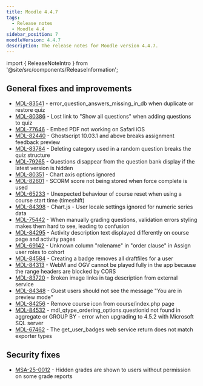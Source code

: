 ```yaml
---
title: Moodle 4.4.7
tags:
  - Release notes
  - Moodle 4.4
sidebar_position: 7
moodleVersion: 4.4.7
description: The release notes for Moodle version 4.4.7.
---
```


import { ReleaseNoteIntro } from '@site/src/components/ReleaseInformation';

<ReleaseNoteIntro releaseName={frontMatter.moodleVersion} />

## General fixes and improvements
<!-- cspell:disable -->
- [MDL-83541](https://tracker.moodle.org/browse/MDL-83541) - error_question_answers_missing_in_db when duplicate or restore quiz
- [MDL-80386](https://tracker.moodle.org/browse/MDL-80386) - Lost link to "Show all questions" when adding questions to quiz
- [MDL-77646](https://tracker.moodle.org/browse/MDL-77646) - Embed PDF not working on Safari iOS
- [MDL-82440](https://tracker.moodle.org/browse/MDL-82440) - Ghostscript 10.03.1 and above breaks assignment feedback preview
- [MDL-83784](https://tracker.moodle.org/browse/MDL-83784) - Deleting category used in a random question breaks the quiz structure
- [MDL-79265](https://tracker.moodle.org/browse/MDL-79265) - Questions disappear from the question bank display if the latest version is hidden
- [MDL-80351](https://tracker.moodle.org/browse/MDL-80351) - Chart axis options ignored
- [MDL-82601](https://tracker.moodle.org/browse/MDL-82601) - SCORM score not being stored when force complete is used
- [MDL-65233](https://tracker.moodle.org/browse/MDL-65233) - Unexpected behaviour of course reset when using a course start time (timeshift)
- [MDL-84398](https://tracker.moodle.org/browse/MDL-84398) - Chart.js - User locale settings ignored for numeric series data
- [MDL-75442](https://tracker.moodle.org/browse/MDL-75442) - When manually grading questions, validation errors styling makes them hard to see, leading to confusion
- [MDL-84295](https://tracker.moodle.org/browse/MDL-84295) - Activity description text displayed differently on course page and activity pages
- [MDL-69142](https://tracker.moodle.org/browse/MDL-69142) - Unknown column "rolename" in "order clause" in Assign user roles to cohort
- [MDL-84584](https://tracker.moodle.org/browse/MDL-84584) - Creating a badge removes all draftfiles for a user
- [MDL-84313](https://tracker.moodle.org/browse/MDL-84313) - WebM and OGV cannot be played fully in the app because the range headers are blocked by CORS
- [MDL-83720](https://tracker.moodle.org/browse/MDL-83720) - Broken image links in tag description from external service
- [MDL-84348](https://tracker.moodle.org/browse/MDL-84348) - Guest users should not see the message "You are in preview mode"
- [MDL-84256](https://tracker.moodle.org/browse/MDL-84256) - Remove course icon from course/index.php page
- [MDL-84532](https://tracker.moodle.org/browse/MDL-84532) - mdl_qtype_ordering_options.questionid not found in aggregate or GROUP BY - error when upgrading to 4.5.2 with Microsoft SQL server
- [MDL-67462](https://tracker.moodle.org/browse/MDL-67462) - The get_user_badges web service return does not match exporter types
<!-- cspell:enable -->

## Security fixes
<!-- cspell:disable -->
- [MSA-25-0012](https://moodle.org/mod/forum/discuss.php?d=467086) - Hidden grades are shown to users without permission on some grade reports
<!-- cspell:enable -->
